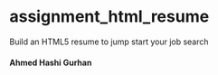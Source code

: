 # assignment_html_resume
Build an HTML5 resume to jump start your job search

#### Ahmed Hashi Gurhan